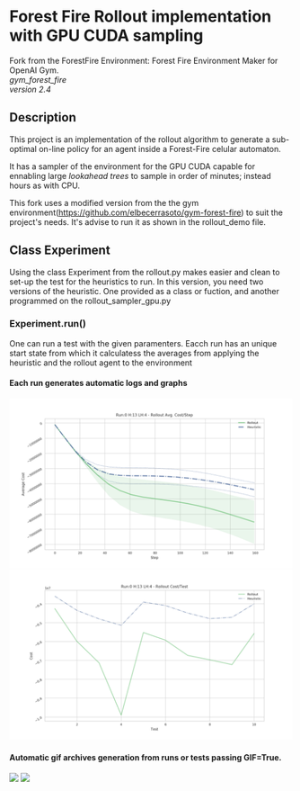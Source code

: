 # Forest Fire Rollout implementation with GPU CUDA sampling
Fork from the ForestFire Environment:
	Forest Fire Environment Maker for OpenAI Gym.<br>
	*gym_forest_fire*<br>
	*version 2.4*

## Description
This project is an implementation of the rollout algorithm to generate a sub-optimal on-line policy for an agent inside a Forest-Fire celular automaton.

It has a sampler of the environment for the GPU CUDA capable for ennabling large *lookahead trees* to sample in order of minutes; instead hours as with CPU.

This fork uses a modified version from the the gym environment(https://github.com/elbecerrasoto/gym-forest-fire) to suit the project's needs. It's advise to run it as shown in the rollout_demo file.

## Class Experiment
Using the class Experiment from the rollout.py makes easier and clean to set-up the test for the heuristics to run. In this version, you need two versions of the heuristic. One provided as a class or fuction, and another programmed on the rollout_sampler_gpu.py

### Experiment.run()
One can run a test with the given paramenters. Eacch run has an unique start state from which it calculatess the averages  from applying the heuristic and the rollout agent to the environment

#### Each run generates automatic logs and graphs

![](pics/a_graph.png)
![](pics/a_second_graph.png)

#### Automatic gif archives generation from runs or tests passing GIF=True.

![](pics/run_rollout_1.gif)
![](pics/run_heuristic_1.gif)






